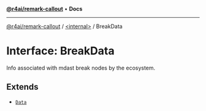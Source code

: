 [**@r4ai/remark-callout**](../../README.md) • **Docs**

***

[@r4ai/remark-callout](../../globals.md) / [\<internal\>](../README.md) / BreakData

# Interface: BreakData

Info associated with mdast break nodes by the ecosystem.

## Extends

- [`Data`](Data.md)
